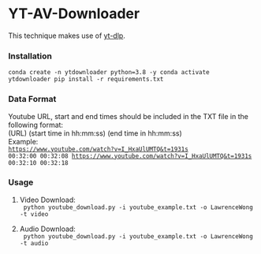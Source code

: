 # YT-AV-Downloader

This technique makes use of [yt-dlp](https://github.com/yt-dlp/yt-dlp). 

### Installation
<code>conda create -n ytdownloader python=3.8 -y 
conda activate ytdownloader 
pip install -r requirements.txt </code>


### Data Format 
Youtube URL, start and end times should be included in the TXT file in the following format: \
(URL) (start time in hh:mm:ss) (end time in hh:mm:ss) \
Example: \
<code>https://www.youtube.com/watch?v=I_HxaUlUMTQ&t=1931s 00:32:00 00:32:08
  https://www.youtube.com/watch?v=I_HxaUlUMTQ&t=1931s 00:32:10 00:32:18 </code>

### Usage

1) Video Download: \
<code> python youtube_download.py -i youtube_example.txt -o LawrenceWong -t video </code>

2) Audio Download: \
<code> python youtube_download.py -i youtube_example.txt -o LawrenceWong -t audio </code>

